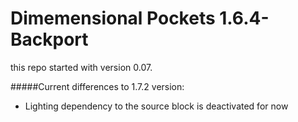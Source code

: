 Dimemensional Pockets 1.6.4-Backport
=========================

this repo started with  version 0.07.


#####Current differences to 1.7.2 version:
* Lighting dependency to the source block is deactivated for now